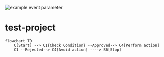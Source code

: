 ![example event parameter](https://github.com/negiDharmendra/test-project/actions/workflows/python-app.yml/badge.svg?event=pull_request)

# test-project


```mermaid
flowchart TD
    C[Start] --> C1{Check Condition} --Approved--> C4[Perform action]
    C1 --Rejected--> C4[Avoid action] ----> B6[Stop]

```
